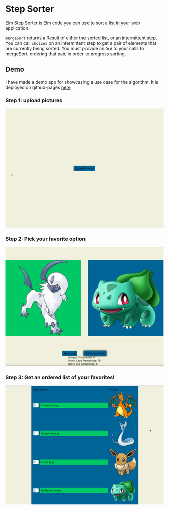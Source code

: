 # Step Sorter

Elm Step Sorter is Elm code you can use to sort a list in your web application.


`mergeSort` returns a Result of either the sorted list, or an intermittent step. You can call `choices` on an intermittent step to get a pair of elements that are currently being sorted. You must provide an `Ord` to your calls to mergeSort, ordering that pair, in order to progress sorting.

## Demo
I have made a demo app for showcasing a use case for the algorithm. It is deployed on github-pages [here](https://ampheul.github.io/elm-step-sorter/)

### Step 1: upload pictures
![](pic1.png)

### Step 2: Pick your favorite option
![](pic2.png)

### Step 3: Get an ordered list of your favorites!
![](pic3.png)